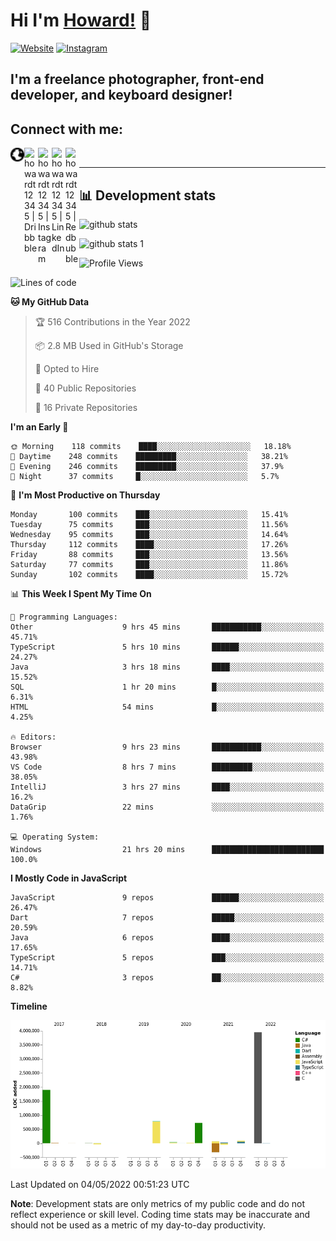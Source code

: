 # Hi I'm [Howard!][website] 👋

[![Website](https://img.shields.io/website?label=howardt12345.com&style=for-the-badge&url=https%3A%2F%2Fhowardt12345.com)](https://howardt12345.com)
[![Instagram](https://img.shields.io/badge/instagram-%23E4405F.svg?&style=for-the-badge&logo=instagram&logoColor=white)](https://instagram.com/howardt12345)

I'm a freelance photographer, front-end developer, and keyboard designer!
---

## Connect with me:

[<img align="left" alt="howardt12345.com" width="22px" src="https://raw.githubusercontent.com/iconic/open-iconic/master/svg/globe.svg" />][website]
[<img align="left" alt="howardt12345 | Dribbble" width="22px" src="https://cdn.jsdelivr.net/npm/simple-icons@v3/icons/dribbble.svg" />][dribbble]
[<img align="left" alt="howardt12345 | Instagram" width="22px" src="https://cdn.jsdelivr.net/npm/simple-icons@v3/icons/instagram.svg" />][instagram]
[<img align="left" alt="howardt12345 | LinkedIn" width="22px" src="https://cdn.jsdelivr.net/npm/simple-icons@v3/icons/linkedin.svg" />][linkedin]
[<img align="left" alt="howardt12345 | Redbubble" width="22px" src="https://cdn.jsdelivr.net/npm/simple-icons@v3/icons/redbubble.svg" />][redbubble]

<br />

---

## 📊 Development stats

![github stats](https://github-readme-stats.vercel.app/api?username=howardt12345&show_icons=true&hide_border=true&theme=dark&hide=contribs,issues)

![github stats 1](https://github-readme-stats.vercel.app/api/top-langs?username=howardt12345&langs_count=8&show_icons=true&hide_border=true&theme=dark&layout=compact)

<!--START_SECTION:waka-->
![Profile Views](http://img.shields.io/badge/Profile%20Views-4-blue)

![Lines of code](https://img.shields.io/badge/From%20Hello%20World%20I%27ve%20Written-7%20Million%20lines%20of%20code-blue)

**🐱 My GitHub Data** 

> 🏆 516 Contributions in the Year 2022
 > 
> 📦 2.8 MB Used in GitHub's Storage 
 > 
> 💼 Opted to Hire
 > 
> 📜 40 Public Repositories 
 > 
> 🔑 16 Private Repositories  
 > 
**I'm an Early 🐤** 

```text
🌞 Morning    118 commits    ████░░░░░░░░░░░░░░░░░░░░░   18.18% 
🌆 Daytime    248 commits    █████████░░░░░░░░░░░░░░░░   38.21% 
🌃 Evening    246 commits    █████████░░░░░░░░░░░░░░░░   37.9% 
🌙 Night      37 commits     █░░░░░░░░░░░░░░░░░░░░░░░░   5.7%

```
📅 **I'm Most Productive on Thursday** 

```text
Monday       100 commits    ███░░░░░░░░░░░░░░░░░░░░░░   15.41% 
Tuesday      75 commits     ███░░░░░░░░░░░░░░░░░░░░░░   11.56% 
Wednesday    95 commits     ███░░░░░░░░░░░░░░░░░░░░░░   14.64% 
Thursday     112 commits    ████░░░░░░░░░░░░░░░░░░░░░   17.26% 
Friday       88 commits     ███░░░░░░░░░░░░░░░░░░░░░░   13.56% 
Saturday     77 commits     ███░░░░░░░░░░░░░░░░░░░░░░   11.86% 
Sunday       102 commits    ████░░░░░░░░░░░░░░░░░░░░░   15.72%

```


📊 **This Week I Spent My Time On** 

```text
💬 Programming Languages: 
Other                    9 hrs 45 mins       ███████████░░░░░░░░░░░░░░   45.71% 
TypeScript               5 hrs 10 mins       ██████░░░░░░░░░░░░░░░░░░░   24.27% 
Java                     3 hrs 18 mins       ████░░░░░░░░░░░░░░░░░░░░░   15.52% 
SQL                      1 hr 20 mins        █░░░░░░░░░░░░░░░░░░░░░░░░   6.31% 
HTML                     54 mins             █░░░░░░░░░░░░░░░░░░░░░░░░   4.25%

🔥 Editors: 
Browser                  9 hrs 23 mins       ███████████░░░░░░░░░░░░░░   43.98% 
VS Code                  8 hrs 7 mins        █████████░░░░░░░░░░░░░░░░   38.05% 
IntelliJ                 3 hrs 27 mins       ████░░░░░░░░░░░░░░░░░░░░░   16.2% 
DataGrip                 22 mins             ░░░░░░░░░░░░░░░░░░░░░░░░░   1.76%

💻 Operating System: 
Windows                  21 hrs 20 mins      █████████████████████████   100.0%

```

**I Mostly Code in JavaScript** 

```text
JavaScript               9 repos             ██████░░░░░░░░░░░░░░░░░░░   26.47% 
Dart                     7 repos             █████░░░░░░░░░░░░░░░░░░░░   20.59% 
Java                     6 repos             ████░░░░░░░░░░░░░░░░░░░░░   17.65% 
TypeScript               5 repos             ███░░░░░░░░░░░░░░░░░░░░░░   14.71% 
C#                       3 repos             ██░░░░░░░░░░░░░░░░░░░░░░░   8.82%

```


**Timeline**

![Chart not found](https://raw.githubusercontent.com/howardt12345/howardt12345/master/charts/bar_graph.png) 


 Last Updated on 04/05/2022 00:51:23 UTC
<!--END_SECTION:waka-->

**Note**: Development stats are only metrics of my public code and do not reflect experience or skill level. Coding time stats may be inaccurate and should not be used as a metric of my day-to-day productivity.

[website]: https://howardt12345.com
[dribbble]: https://dribbble.com/howardt12345
[instagram]: https://instagram.com/howardt12345
[linkedin]: https://linkedin.com/in/howardt12345
[redbubble]: https://www.redbubble.com/people/howardt12345/
